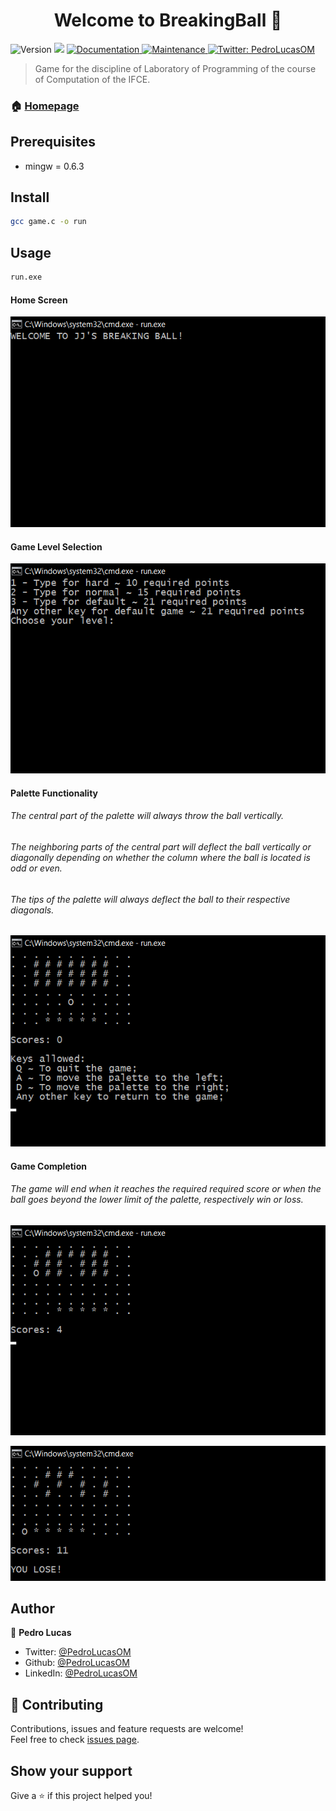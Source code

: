 <h1 align="center">Welcome to BreakingBall 👋</h1>
<p>
  <img alt="Version" src="https://img.shields.io/badge/version-1.0.0-blue.svg?cacheSeconds=2592000" />
  <img src="https://img.shields.io/badge/mingw-0.6.3-blue.svg" />
  <a href="https://github.com/PedroLucasOM/BreakingBall#readme" target="_blank">
    <img alt="Documentation" src="https://img.shields.io/badge/documentation-yes-green.svg" />
  </a>
  <a href="https://github.com/kefranabg/readme-md-generator/graphs/commit-activity" target="_blank">
    <img alt="Maintenance" src="https://img.shields.io/badge/maintained-yes-green.svg" />
  </a>
  <a href="https://twitter.com/PedroLucasOM" target="_blank">
    <img alt="Twitter: PedroLucasOM" src="https://img.shields.io/twitter/follow/PedroLucasOM.svg?style=social" />
  </a>
</p>

> Game for the discipline of Laboratory of Programming of the course of Computation of the IFCE.

### 🏠 [Homepage](https://github.com/PedroLucasOM/BreakingBall)

## Prerequisites

- mingw = 0.6.3

## Install

```sh
gcc game.c -o run
```

## Usage

```sh
run.exe
```

#### Home Screen

![Home Screen](https://github.com/PedroLucasOM/BreakingBall/blob/master/images/1.png)
<br />

#### Game Level Selection

![Game level selection between required potency of 10, 15 and 21 points](https://github.com/PedroLucasOM/BreakingBall/blob/master/images/2.png)
<br />

#### Palette Functionality

###### The central part of the palette will always throw the ball vertically.
###### The neighboring parts of the central part will deflect the ball vertically or diagonally depending on whether the column where the ball is located is odd or even.
###### The tips of the palette will always deflect the ball to their respective diagonals.

![Palette Functionality](https://github.com/PedroLucasOM/BreakingBall/blob/master/images/3.png)
<br />

#### Game Completion

###### The game will end when it reaches the required required score or when the ball goes beyond the lower limit of the palette, respectively win or loss.

![Game Completion](https://github.com/PedroLucasOM/BreakingBall/blob/master/images/4.png)
<br />

![Game Completion](https://github.com/PedroLucasOM/BreakingBall/blob/master/images/5.png)
<br />

## Author

👤 **Pedro Lucas**

* Twitter: [@PedroLucasOM](https://twitter.com/PedroLucasOM)
* Github: [@PedroLucasOM](https://github.com/PedroLucasOM)
* LinkedIn: [@PedroLucasOM](https://linkedin.com/in/PedroLucasOM)

## 🤝 Contributing

Contributions, issues and feature requests are welcome!<br />Feel free to check [issues page](https://github.com/PedroLucasOM/BreakingBall/issues). 

## Show your support

Give a ⭐️ if this project helped you!
